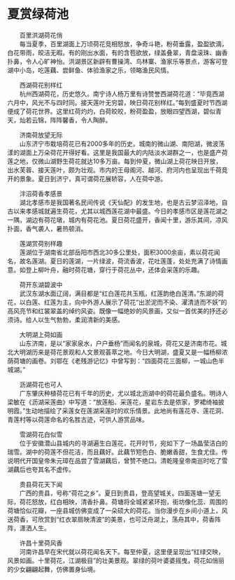 # 夏赏绿荷池  
  
&emsp;&emsp;百里洪湖荷花俏  
&emsp;&emsp;每当夏季，百里湖面上万顷荷花竞相怒放，争奇斗艳，粉荷垂露，盈盈欲滴，白花带雨，皎洁无暇。有的刚出水面，有的含苞欲放，绿盖叠翠，青盘滚珠、幽香扑鼻，令人心旷神怡。洪湖景区新辟有曹操湾、鸟林寨、渔家乐等景点，游客可登湖中小岛，吃莲藕、尝鲜鱼、体验渔家之乐，领略渔民风情。  

&emsp;&emsp;西湖荷花别样红  
&emsp;&emsp;杭州西湖荷花，历史悠久。南宁诗人杨万里有诗赞誉西湖荷花道：“毕竟西湖六月中，风光不与四时同。接天莲叶无穷碧，映日荷花别样红。”每到盛夏时节西湖便成了荷花世界。这里红荷灼灼，白荷皎皎，粉荷盈盈，放眼四望西湖，碧似青天，灿若云锦，阵阵馨香，令人陶醉。  

&emsp;&emsp;济南荷放望无际  
&emsp;&emsp;山东济宁市栽培荷花已有2000多年的历史。城南的微山湖、南阳湖，微波荡漾的湖面上万朵荷花开得好看。这里是我国最大的内陆淡水湖群之一，也是盛产荷莲之地，仅微山湖野生荷花就达10多万亩。每到仲夏，微山湖上荷花映日开放，出水芙蓉、接天莲叶，颇为壮观。市内的王母阁河、越河、府河内也呈现出千荷竞开的景象。夏日到济宁，真可谓荷花展轿容，人在荷中游。  

&emsp;&emsp;泮沼荷香孝感景  
&emsp;&emsp;湖北孝感市是我国著名民间传说《天仙配》的发生地，也是古云梦沼泽地，自古以来孝感城就遍生荷花，尤其以城西莲花湖中最盛。今日的孝感市区是莲花湖之一隅，湖边有荷花墩，城内有荷花池。夏日荷花盛开，香闻十里，游乐其间，凉风扑面，香气袭人，暑热顿消。  

&emsp;&emsp;莲湖赏荷别样趣  
&emsp;&emsp;莲湖位于湖南省北部岳阳市西北30多公里处，面积3000余亩，素以荷花闻名，故名莲湖。夏日的莲湖，一片绿波，荷流香波，花吐莲蓬，处处充满了诗情画意。如登上柳叶舟，融时荷花塘，穿行于荷花丛中，还体会采莲的乐趣。  

&emsp;&emsp;荷开东湖碧波中  
&emsp;&emsp;武汉东湖水面辽阔，满目都是“红白莲花共玉瓶，红莲韵绝白莲清。”东湖的荷花，以白莲、红莲为主，向中外游人展示了荷花“出淤泥而不染、濯清涟而不妖”的高风亮节和红裳翠盖的绰约风姿。既像一幅绝妙的风景画，又似一首优美的抒还必须诗。给人以生气勃勃，柔润清新的美感。  

&emsp;&emsp;大明湖上荷如画  
&emsp;&emsp;山东济南，是以“家家泉水，户户垂杨”而闻名的泉城，荷花又是济南市花。城北大明湖历来是荷花景观和人文景观荟萃之地。今日大明湖，盛夏又是一幅杨柳浓荫荷塘的画卷。刘鄂在《老残游记忆》中曾写到：“四面荷花三面柳，一城山色半城湖。”  

&emsp;&emsp;沥湖荷花也可人  
&emsp;&emsp;广东肇庆种植荷花已有千年的历史，尤以城北沥湖中的荷花最负盛名。明诗人梁敏在《沥湖采莲曲》中写道：“放莲船、采莲花，星岩东去是侬家，罗裙绮袖披明霞。”生动地描绘了采莲女在莲湖采莲时的欢乐情景。此地尚有莲花寺、莲花洞、青莲村等以荷莲命名的名胜古迹，可供人游赏品味。  

&emsp;&emsp;雪湖荷花白似雪  
&emsp;&emsp;位于安徽潜山县城内的寻湖遍生白莲花，花开时节，宛如下了一场晶莹洁白的瑞雪。湖中的荷莲不但花洁，而且藕好。此藕节短色白、脆嫩香甜，生食尤佳。传说明代开国皇帝朱元璋在品尝了雪湖藕后，曾赞不绝口。清乾隆皇帝南巡时吃了雪湖藕后也夸其名不虚传。  

&emsp;&emsp;贵县荷花天下闻  
&emsp;&emsp;广西的贵县，号称“荷花之乡”。夏日到贵县，登高望城关。四面莲塘一望无际，荷花怒放，红白相映，清香扑鼻。荷塘将全城紧紧环抱，街坊像化蕊、周围的荷塘恰似花瓣，一座县城仿佛变成了一朵硕大的荷花。当你漫步在乡间小道上，风送荷香，可欣赏到“红衣翠扇映清波”的美景，也可泛舟湖上，荡舟其中，荷香阵阵，潇洒人生。  

&emsp;&emsp;许昌十里荷风香  
&emsp;&emsp;河南许昌早在宋代就以荷花闻名天下。每至仲夏，这里便呈现出“红绿交映，风景如画。十里荷花，江湖极目”的壮美景观。翠绿的荷叶婆婆摇曳，荷花如俏丽的少女翩翩起舞，仿佛置身仙境。